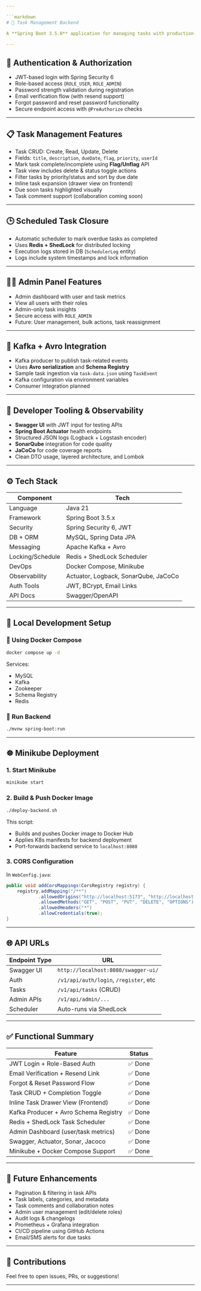 ```yaml
---

```markdown
# 📝 Task Management Backend

A **Spring Boot 3.5.0** application for managing tasks with production-ready features including **JWT-based authentication**, **email verification**, **admin panel**, **task scheduling with Redis**, **Kafka-Avro event publishing**, and full observability tooling. Works with a modern React frontend and supports local deployment using **Docker Compose** and **Minikube**.

---
```


## 🔐 Authentication & Authorization

- JWT-based login with Spring Security 6
- Role-based access (`ROLE_USER`, `ROLE_ADMIN`)
- Password strength validation during registration
- Email verification flow (with resend support)
- Forgot password and reset password functionality
- Secure endpoint access with `@PreAuthorize` checks

---

## 📋 Task Management Features

- Task CRUD: Create, Read, Update, Delete
- Fields: `title`, `description`, `dueDate`, `flag`, `priority`, `userId`
- Mark task complete/incomplete using **Flag/Unflag** API
- Task view includes delete & status toggle actions
- Filter tasks by priority/status and sort by due date
- Inline task expansion (drawer view on frontend)
- Due soon tasks highlighted visually
- Task comment support (collaboration coming soon)

---

## 🕒 Scheduled Task Closure

- Automatic scheduler to mark overdue tasks as completed
- Uses **Redis + ShedLock** for distributed locking
- Execution logs stored in DB (`SchedulerLog` entity)
- Logs include system timestamps and lock information

---

## 🧑‍💼 Admin Panel Features

- Admin dashboard with user and task metrics
- View all users with their roles
- Admin-only task insights
- Secure access with `ROLE_ADMIN`
- Future: User management, bulk actions, task reassignment

---

## 🔁 Kafka + Avro Integration

- Kafka producer to publish task-related events
- Uses **Avro serialization** and **Schema Registry**
- Sample task ingestion via `task-data.json` using `TaskEvent`
- Kafka configuration via environment variables
- Consumer integration planned

---

## 🧪 Developer Tooling & Observability

- **Swagger UI** with JWT input for testing APIs
- **Spring Boot Actuator** health endpoints
- Structured JSON logs (Logback + Logstash encoder)
- **SonarQube** integration for code quality
- **JaCoCo** for code coverage reports
- Clean DTO usage, layered architecture, and Lombok

---

## ⚙️ Tech Stack

| Component        | Tech                       |
|------------------|----------------------------|
| Language         | Java 21                    |
| Framework        | Spring Boot 3.5.x          |
| Security         | Spring Security 6, JWT     |
| DB + ORM         | MySQL, Spring Data JPA     |
| Messaging        | Apache Kafka + Avro        |
| Locking/Schedule | Redis + ShedLock Scheduler |
| DevOps           | Docker Compose, Minikube   |
| Observability    | Actuator, Logback, SonarQube, JaCoCo |
| Auth Tools       | JWT, BCrypt, Email Links   |
| API Docs         | Swagger/OpenAPI            |

---

## 🚀 Local Development Setup

### 🐳 Using Docker Compose

```bash
docker compose up -d
```

Services:
- MySQL
- Kafka
- Zookeeper
- Schema Registry
- Redis

### 🎯 Run Backend

```bash
./mvnw spring-boot:run
```

---

## ☸️ Minikube Deployment

### 1. Start Minikube

```bash
minikube start
```

### 2. Build & Push Docker Image

```bash
./deploy-backend.sh
```

This script:
- Builds and pushes Docker image to Docker Hub
- Applies K8s manifests for backend deployment
- Port-forwards backend service to `localhost:8080`

### 3. CORS Configuration

In `WebConfig.java`:

```java
public void addCorsMappings(CorsRegistry registry) {
    registry.addMapping("/**")
            .allowedOrigins("http://localhost:5173", "http://localhost:3000")
            .allowedMethods("GET", "POST", "PUT", "DELETE", "OPTIONS")
            .allowedHeaders("*")
            .allowCredentials(true);
}
```

---

## 🌐 API URLs

| Endpoint Type | URL                                 |
|---------------|--------------------------------------|
| Swagger UI    | `http://localhost:8080/swagger-ui/` |
| Auth          | `/v1/api/auth/login`, `/register`, etc |
| Tasks         | `/v1/api/tasks` (CRUD)              |
| Admin APIs    | `/v1/api/admin/...`                 |
| Scheduler     | Auto-runs via ShedLock              |

---

## ✅ Functional Summary

| Feature                                 | Status   |
|----------------------------------------|----------|
| JWT Login + Role-Based Auth            | ✅ Done  |
| Email Verification + Resend Link       | ✅ Done  |
| Forgot & Reset Password Flow           | ✅ Done  |
| Task CRUD + Completion Toggle          | ✅ Done  |
| Inline Task Drawer View (Frontend)     | ✅ Done  |
| Kafka Producer + Avro Schema Registry  | ✅ Done  |
| Redis + ShedLock Task Scheduler        | ✅ Done  |
| Admin Dashboard (user/task metrics)    | ✅ Done  |
| Swagger, Actuator, Sonar, Jacoco       | ✅ Done  |
| Minikube + Docker Compose Support      | ✅ Done  |

---

## 🔮 Future Enhancements

- Pagination & filtering in task APIs
- Task labels, categories, and metadata
- Task comments and collaboration notes
- Admin user management (edit/delete roles)
- Audit logs & changelogs
- Prometheus + Grafana integration
- CI/CD pipeline using GitHub Actions
- Email/SMS alerts for due tasks

---

## 🙌 Contributions

Feel free to open issues, PRs, or suggestions!

---